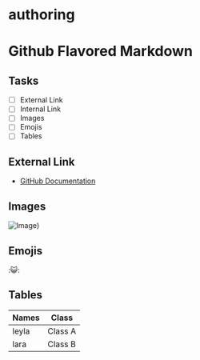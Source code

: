 # authoring
# Github Flavored Markdown

## Tasks
- [ ] External Link
- [ ] Internal Link
- [ ] Images
- [ ] Emojis
- [ ] Tables

## External Link
- [GitHub Documentation](https://help.github.com/en)


## Images
![Image](https://www.berlin.de/binaries/asset/image_assets/6274092/source/1684826673/1000x500/))

## Emojis
:😺:

## Tables
| Names     | Class     |
|-----------|-----------|
| leyla      | Class A   |
| lara      | Class B   |
